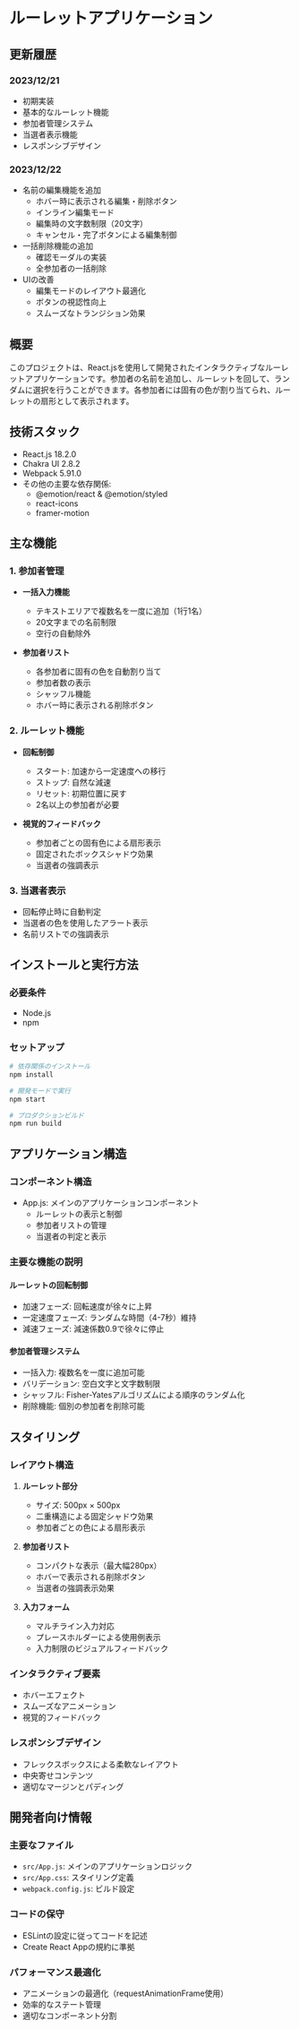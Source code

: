 # ルーレットアプリケーション

## 更新履歴

### 2023/12/21
- 初期実装
- 基本的なルーレット機能
- 参加者管理システム
- 当選者表示機能
- レスポンシブデザイン

### 2023/12/22
- 名前の編集機能を追加
  - ホバー時に表示される編集・削除ボタン
  - インライン編集モード
  - 編集時の文字数制限（20文字）
  - キャンセル・完了ボタンによる編集制御
- 一括削除機能の追加
  - 確認モーダルの実装
  - 全参加者の一括削除
- UIの改善
  - 編集モードのレイアウト最適化
  - ボタンの視認性向上
  - スムーズなトランジション効果

## 概要
このプロジェクトは、React.jsを使用して開発されたインタラクティブなルーレットアプリケーションです。参加者の名前を追加し、ルーレットを回して、ランダムに選択を行うことができます。各参加者には固有の色が割り当てられ、ルーレットの扇形として表示されます。

## 技術スタック
- React.js 18.2.0
- Chakra UI 2.8.2
- Webpack 5.91.0
- その他の主要な依存関係:
  - @emotion/react & @emotion/styled
  - react-icons
  - framer-motion

## 主な機能

### 1. 参加者管理
- **一括入力機能**
  - テキストエリアで複数名を一度に追加（1行1名）
  - 20文字までの名前制限
  - 空行の自動除外

- **参加者リスト**
  - 各参加者に固有の色を自動割り当て
  - 参加者数の表示
  - シャッフル機能
  - ホバー時に表示される削除ボタン

### 2. ルーレット機能
- **回転制御**
  - スタート: 加速から一定速度への移行
  - ストップ: 自然な減速
  - リセット: 初期位置に戻す
  - 2名以上の参加者が必要

- **視覚的フィードバック**
  - 参加者ごとの固有色による扇形表示
  - 固定されたボックスシャドウ効果
  - 当選者の強調表示

### 3. 当選者表示
- 回転停止時に自動判定
- 当選者の色を使用したアラート表示
- 名前リストでの強調表示

## インストールと実行方法

### 必要条件
- Node.js
- npm

### セットアップ
```bash
# 依存関係のインストール
npm install

# 開発モードで実行
npm start

# プロダクションビルド
npm run build
```

## アプリケーション構造

### コンポーネント構造
- App.js: メインのアプリケーションコンポーネント
  - ルーレットの表示と制御
  - 参加者リストの管理
  - 当選者の判定と表示

### 主要な機能の説明

#### ルーレットの回転制御
- 加速フェーズ: 回転速度が徐々に上昇
- 一定速度フェーズ: ランダムな時間（4-7秒）維持
- 減速フェーズ: 減速係数0.9で徐々に停止

#### 参加者管理システム
- 一括入力: 複数名を一度に追加可能
- バリデーション: 空白文字と文字数制限
- シャッフル: Fisher-Yatesアルゴリズムによる順序のランダム化
- 削除機能: 個別の参加者を削除可能

## スタイリング

### レイアウト構造
1. **ルーレット部分**
   - サイズ: 500px × 500px
   - 二重構造による固定シャドウ効果
   - 参加者ごとの色による扇形表示

2. **参加者リスト**
   - コンパクトな表示（最大幅280px）
   - ホバーで表示される削除ボタン
   - 当選者の強調表示効果

3. **入力フォーム**
   - マルチライン入力対応
   - プレースホルダーによる使用例表示
   - 入力制限のビジュアルフィードバック

### インタラクティブ要素
- ホバーエフェクト
- スムーズなアニメーション
- 視覚的フィードバック

### レスポンシブデザイン
- フレックスボックスによる柔軟なレイアウト
- 中央寄せコンテンツ
- 適切なマージンとパディング

## 開発者向け情報

### 主要なファイル
- `src/App.js`: メインのアプリケーションロジック
- `src/App.css`: スタイリング定義
- `webpack.config.js`: ビルド設定

### コードの保守
- ESLintの設定に従ってコードを記述
- Create React Appの規約に準拠

### パフォーマンス最適化
- アニメーションの最適化（requestAnimationFrame使用）
- 効率的なステート管理
- 適切なコンポーネント分割
